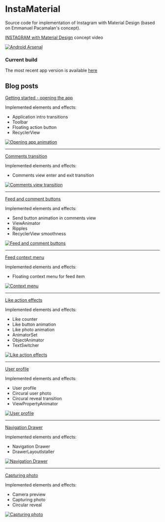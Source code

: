 InstaMaterial
=============

Source code for implementation of Instagram with Material Design (based on Emmanuel Pacamalan's concept). 

[INSTAGRAM with Material Design](https://www.youtube.com/watch?v=ojwdmgmdR_Q) concept video

[![Android Arsenal](https://img.shields.io/badge/Android%20Arsenal-InstaMaterial-brightgreen.svg?style=flat)](https://android-arsenal.com/details/3/1462)

### Current build 

The most recent app version is available [here](https://github.com/frogermcs/frogermcs.github.io/raw/master/files/9/instamaterial-debug.apk)

## Blog posts
[Getting started - opening the app](http://frogermcs.github.io/Instagram-with-Material-Design-concept-is-getting-real)

Implemented elements and effects:

* Application intro transitions 
* Toolbar
* Floating action button
* RecyclerView

[![Opening app animation](http://img.youtube.com/vi/fYhpc1LddHE/0.jpg)](http://www.youtube.com/watch?v=fYhpc1LddHE)

---

[Comments transition](http://frogermcs.github.io/Instagram-with-Material-Design-concept-part-2-Comments-transition/)

Implemented elements and effects:

* Comments view enter and exit transition

[![Comments view transition](http://img.youtube.com/vi/b8OOaluag-w/0.jpg)](http://www.youtube.com/watch?v=b8OOaluag-w)

---

[Feed and comment buttons](http://frogermcs.github.io/InstaMaterial-concept-part-3-feed-and-comments-buttons/)

Implemented elements and effects:

* Send button animation in comments view
* ViewAnimator
* Ripples
* RecyclerView smoothness

[![Feed and comment buttons](http://img.youtube.com/vi/GWKiN3la_CQ/0.jpg)](http://www.youtube.com/watch?v=GWKiN3la_CQ)

---

[Feed context menu](http://frogermcs.github.io/InstaMaterial-concept-part-4-feed-context-menu/)

Implemented elements and effects:

* Floating context menu for feed item

[![Context menu](http://img.youtube.com/vi/eQwFwJ4Glyc/0.jpg)](http://www.youtube.com/watch?v=eQwFwJ4Glyc)

---

[Like action effects](http://frogermcs.github.io/InstaMaterial-concept-part-5-like_action_effects/)

Implemented elements and effects:

* Like counter
* Like button animation
* Like photo animation
* AnimatorSet
* ObjectAnimator
* TextSwitcher

[![Like action effects](http://img.youtube.com/vi/KbJQ99EY5Yk/0.jpg)](http://www.youtube.com/watch?v=KbJQ99EY5Yk)

---

[User profile](http://frogermcs.github.io/InstaMaterial-concept-part-6-user-profile/)

Implemented elements and effects:

* User profile
* Circural user photo
* Circural reveal transition
* ViewPropertyAnimator

[![User profile](http://img.youtube.com/vi/EmQM0B6QPac/0.jpg)](http://www.youtube.com/watch?v=EmQM0B6QPac)

---

[Navigation Drawer](http://frogermcs.github.io/InstaMaterial-concept-part-7-navigation-drawer/)

Implemented elements and effects:

* Navigation Drawer
* DrawerLayoutIstaller

[![Navigation Drawer](http://img.youtube.com/vi/rRYN1le1-ZM/0.jpg)](http://www.youtube.com/watch?v=rRYN1le1-ZM)

---

[Capturing photo](http://frogermcs.github.io/InstaMaterial-concept-part-8-capturing-photo/)

Implemented elements and effects:

* Camera preview
* Capturing photo
* Circular reveal

[![Capturing photo](http://img.youtube.com/vi/0w3lGJIISTo/0.jpg)](http://www.youtube.com/watch?v=0w3lGJIISTo)
